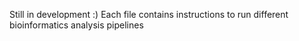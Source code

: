 Still in development :)
Each file contains instructions to run different bioinformatics analysis pipelines
